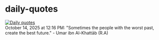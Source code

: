 # daily-quotes
[![Daily quotes](https://github.com/ceepu8/daily-quotes/actions/workflows/daily-quote.yml/badge.svg)](https://github.com/ceepu8/daily-quotes/actions/workflows/daily-quote.yml)<br/>
October 14, 2025 at 12:16 PM: "Sometimes the people with the worst past, create the best future." - Umar ibn Al-Khattāb (R.A)
